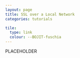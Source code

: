 ```yaml
---
layout: page
title: SSL over a Local Network
categories: tutorials

tile:
  type: link
  colour: --BOJIT-fuschia
---
```


PLACEHOLDER

